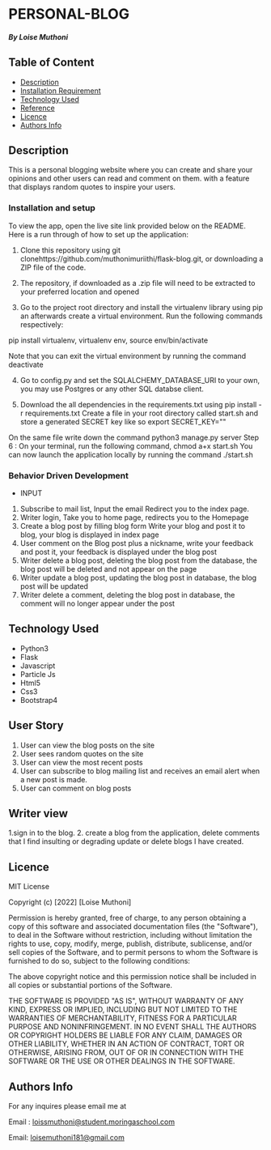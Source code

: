 # PERSONAL-BLOG

##### By Loise Muthoni 

## Table of Content

+ [Description](#description)
+ [Installation Requirement](#Installation)
+ [Technology Used](#technology-used)
+ [Reference](#reference)
+ [Licence](#licence)
+ [Authors Info](#author-Info)

## Description

This is a personal blogging website where you can create and share your opinions and other users can read and comment on them. with a feature that displays random quotes to inspire your users.


### Installation and setup

To view the app, open the live site link provided below on the README. Here is a run through of how to set up the application:

1. Clone this repository using git clonehttps://github.com/muthonimuriithi/flask-blog.git, or downloading a ZIP file of the code.

2. The repository, if downloaded as a .zip file will need to be extracted to your preferred location and opened

3. Go to the project root directory and install the virtualenv library using pip an afterwards create a virtual environment. Run the following commands respectively:

pip install virtualenv, virtualenv env, source env/bin/activate

Note that you can exit the virtual environment by running the command deactivate

4. Go to config.py and set the SQLALCHEMY_DATABASE_URI to your own, you may use Postgres or any other SQL databse client.

5. Download the all dependencies in the requirements.txt using pip install -r requirements.txt
Create a file in your root directory called start.sh and store a generated SECRET key like so export SECRET_KEY="<your-key>"

On the same file write down the command python3 manage.py server
Step 6 : On your terminal, run the following command, chmod a+x start.sh
You can now launch the application locally by running the command ./start.sh

### Behavior Driven Development

* INPUT
1. Subscribe to mail list, Input the email	Redirect you to the index page.
2. Writer login, Take you to home page, redirects you to the Homepage
3. Create a blog post by filling blog form	Write your blog and post it to blog, your blog is       displayed in index page
3. User comment on the Blog post plus a nickname, write your feedback and post it, your feedback is displayed under the blog post
4. Writer delete a blog post, deleting the blog post from the database, the blog post will be deleted and not appear on the page
5. Writer update a blog post, updating the blog post in database, the blog post will be updated
6. Writer delete a comment, deleting the blog post in database, the comment will no longer appear under the post






## Technology Used

* Python3
* Flask
* Javascript
* Particle Js
* Html5
* Css3
* Bootstrap4

## User Story

1. User can view the blog posts on the site
2. User sees random quotes on the site
3. User can view the most recent posts
4. User can subscribe to blog mailing list and receives an email alert when a new post is made.
5. User can comment on blog posts

## Writer view

1.sign in to the blog.
2. create a blog from the application,
delete comments that I find insulting or degrading
update or delete blogs I have created.


## Licence

MIT License

Copyright (c) [2022] [Loise Muthoni]

Permission is hereby granted, free of charge, to any person obtaining a copy
of this software and associated documentation files (the "Software"), to deal
in the Software without restriction, including without limitation the rights
to use, copy, modify, merge, publish, distribute, sublicense, and/or sell
copies of the Software, and to permit persons to whom the Software is
furnished to do so, subject to the following conditions:

The above copyright notice and this permission notice shall be included in all
copies or substantial portions of the Software.

THE SOFTWARE IS PROVIDED "AS IS", WITHOUT WARRANTY OF ANY KIND, EXPRESS OR
IMPLIED, INCLUDING BUT NOT LIMITED TO THE WARRANTIES OF MERCHANTABILITY,
FITNESS FOR A PARTICULAR PURPOSE AND NONINFRINGEMENT. IN NO EVENT SHALL THE
AUTHORS OR COPYRIGHT HOLDERS BE LIABLE FOR ANY CLAIM, DAMAGES OR OTHER
LIABILITY, WHETHER IN AN ACTION OF CONTRACT, TORT OR OTHERWISE, ARISING FROM,
OUT OF OR IN CONNECTION WITH THE SOFTWARE OR THE USE OR OTHER DEALINGS IN THE
SOFTWARE.


## Authors Info
For any inquires please email me at

Email : loissmuthoni@student.moringaschool.com

Email: loisemuthoni181@gmail.com
